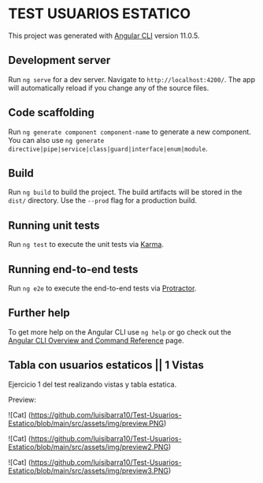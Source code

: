 # TEST USUARIOS ESTATICO

This project was generated with [Angular CLI](https://github.com/angular/angular-cli) version 11.0.5.

## Development server

Run `ng serve` for a dev server. Navigate to `http://localhost:4200/`. The app will automatically reload if you change any of the source files.

## Code scaffolding

Run `ng generate component component-name` to generate a new component. You can also use `ng generate directive|pipe|service|class|guard|interface|enum|module`.

## Build

Run `ng build` to build the project. The build artifacts will be stored in the `dist/` directory. Use the `--prod` flag for a production build.

## Running unit tests

Run `ng test` to execute the unit tests via [Karma](https://karma-runner.github.io).

## Running end-to-end tests

Run `ng e2e` to execute the end-to-end tests via [Protractor](http://www.protractortest.org/).

## Further help

To get more help on the Angular CLI use `ng help` or go check out the [Angular CLI Overview and Command Reference](https://angular.io/cli) page.

## Tabla con usuarios estaticos || 1 Vistas 

Ejercicio 1 del test realizando vistas y tabla estatica.

Preview:

![Cat] (https://github.com/luisibarra10/Test-Usuarios-Estatico/blob/main/src/assets/img/preview.PNG)

![Cat] (https://github.com/luisibarra10/Test-Usuarios-Estatico/blob/main/src/assets/img/preview2.PNG)

![Cat] (https://github.com/luisibarra10/Test-Usuarios-Estatico/blob/main/src/assets/img/preview3.PNG)

